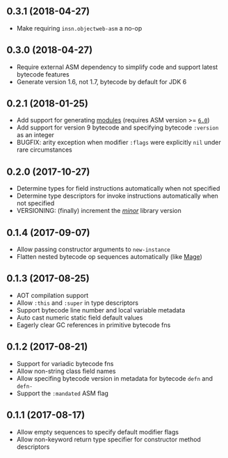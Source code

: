 ## 0.3.1 (2018-04-27)

* Make requiring `insn.objectweb-asm` a no-op

## 0.3.0 (2018-04-27)

* Require external ASM dependency to simplify code and support latest bytecode features
* Generate version 1.6, not 1.7, bytecode by default for JDK 6

## 0.2.1 (2018-01-25)

* Add support for generating [modules][modules] (requires ASM version >= [`6.0`][asm])
* Add support for version 9 bytecode and specifying bytecode `:version` as an integer
* BUGFIX: arity exception when modifier `:flags` were explicitly `nil` under rare circumstances

## 0.2.0 (2017-10-27)

* Determine types for field instructions automatically when not specified
* Determine type descriptors for invoke instructions automatically when not specified
* VERSIONING: (finally) increment the [*minor*][semver] library version

## 0.1.4 (2017-09-07)

* Allow passing constructor arguments to `new-instance`
* Flatten nested bytecode op sequences automatically (like [Mage][mage])

## 0.1.3 (2017-08-25)

* AOT compilation support
* Allow `:this` and `:super` in type descriptors
* Support bytecode line number and local variable metadata
* Auto cast numeric static field default values
* Eagerly clear GC references in primitive bytecode fns

## 0.1.2 (2017-08-21)

* Support for variadic bytecode fns
* Allow non-string class field names
* Allow specifing bytecode version in metadata for bytecode `defn` and `defn-`
* Support the `:mandated` ASM flag

## 0.1.1 (2017-08-17)

* Allow empty sequences to specify default modifier flags
* Allow non-keyword return type specifier for constructor method descriptors



[asm]:      http://asm.ow2.org/history.html
[mage]:     https://github.com/nasser/mage
[modules]:  https://github.com/jgpc42/insn/wiki/Java-9-Modules
[semver]:   http://semver.org/
